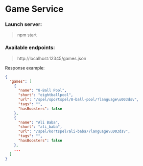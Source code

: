 # Game Service

### Launch server:

> npm start

### Available endpoints:

> http://localhost:12345/games.json

Response example:

```json
{
  "games": [
    {
      "name": "8-Ball Pool",
      "short": "eightballpool",
      "url": "/spel/sportspel/8-ball-pool/?language\u003dsv",
      "tags": "",
      "hasBoosters": false
    },
    {
      "name": "Ali Baba",
      "short": "ali_baba",
      "url": "/spel/kortspel/ali-baba/?language\u003dsv",
      "tags": "",
      "hasBoosters": false
    },
    ...
  ]
}
```
